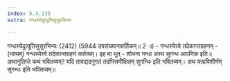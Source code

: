 ```yaml
---
index: 5.4.135
sutra: गन्धस्येदुत्पूतिसुसुरभिभ्यः

---
```

 गन्धस्येदुत्पूतिसुसुरभिभ्यः (2412) (5944 उपसंख्यानवार्तिकम्॥ 2 ॥) - गन्धस्येत्त्वे तदेकान्तग्रहणम् - (भाष्यम्) गन्धस्येत्त्वे तदेकान्तग्रहणं कर्तव्यम्। इह मा भूत् - शोभना गन्धा अस्य सुगन्ध आपणिक इति॥ अथानुलिप्ते कथं भवितव्यम्? यदि तावद्यदनुगतं तदभिसमीक्षितम् सुगन्धिः इति भवितव्यम्। अथ यत्प्रविशीर्णम् सुगन्धः इति भवितव्यम्॥ 